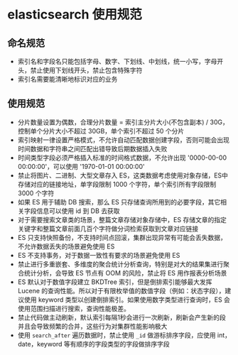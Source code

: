 # elasticsearch 使用规范

## 命名规范

- 索引名和字段名只能包括字母、数字、下划线、中划线，统一小写，字母开头，禁止使用下划线开头，禁止包含特殊字符
- 索引名需要能清晰地标识对应的业务

## 使用规范

- 分片数量设置为偶数，合理分片数量 = 索引主分片大小(不包含副本) / 30G，控制单个分片大小不超过 30GB，单个索引不超过 50 个分片
- 索引映射一律设置严格模式，不允许自动匹配数据创建字段，否则可能会出现时间数据和字符串之间匹配出错导致后期数据插入失败
- 时间类型字段必须严格插入标准的时间格式数据，不允许出现 '0000-00-00 00:00:00'，可以使用 '1970-01-01 00:00:00'
- 禁止将图片、二进制、大型文章存入 ES，这类数据考虑使用对象存储，ES中存储对应的链接地址，单字段限制 1000 个字符，单个索引所有字段限制 3000 个字符
- 如果 ES 用于辅助 DB 搜索，那么 ES 只存储查询所用到的必要字段，其它相关字段信息可以使用 id 到 DB 去获取
- 对于需要搜索文章类的场景，整篇文章存储对象存储中，ES 存储文章的指定关键字和整篇文章前面几百个字符做分词检索获取到文章对应链接
- ES 只支持快照备份，不支持时间点回滚，集群出现异常有可能会丢失数据，不允许数据丢失的场景避免使用 ES
- ES 不支持事务，对于数据一致性有要求的场景避免使用 ES
- 禁止进行多重嵌套、多维度的聚合统计分析查询，特别是对大的结果集进行聚合统计分析，会导致 ES 节点有 OOM 的风险，禁止将 ES 用作报表分析场景
- ES 默认对于数值字段建立 BKDTree 索引，但是倒排索引能够最大发挥 Lucene 的查询性能。所以对于有限枚举值的数值字段（例如：状态字段），建议使用 keyword 类型以创建倒排索引。如果使用数字类型进行查询时，ES 会使用范围扫描进行搜索，查询性能极差。
- 禁止代码做主动刷新，默认索引每隔1秒会进行一次刷新，刷新会产生新的段并且会导致频繁的合并，这些行为对集群性能影响极大
- 使用 `search_after` 遍历数据时，禁止使用 `_id` 做游标排序字段，应使用 int，date，keyword 等有顺序的字段类型的字段做排序字段
